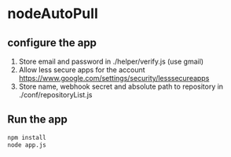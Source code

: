 # nodeAutoPull  

## configure the app  
1. Store email and password in ./helper/verify.js (use gmail)
2. Allow less secure apps for the account https://www.google.com/settings/security/lesssecureapps
3. Store name, webhook secret and absolute path to repository in ./conf/repositoryList.js

## Run the app
````bash  
npm install  
node app.js  
````  